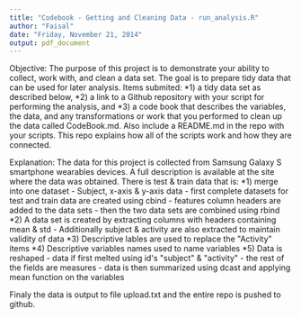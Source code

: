 ```yaml
---
title: "Codebook - Getting and Cleaning Data - run_analysis.R"
author: "Faisal"
date: "Friday, November 21, 2014"
output: pdf_document
---
```


Objective:
The purpose of this project is to demonstrate your ability to collect, work with, and clean a data set. The goal is to prepare tidy data that can be used for later analysis. 
Items submited: 
*1) a tidy data set as described below, 
*2) a link to a Github repository with your script for performing the analysis, and 
*3) a code book that describes the variables, the data, and any transformations or work that you performed to clean up the data called CodeBook.md. 
Also include a README.md in the repo with your scripts. This repo explains how all of the scripts work and how they are connected.  

Explanation:
The data for this project is collected from Samsung Galaxy S smartphone wearables devices. A full description is available at the site where the data was obtained. There is test & train data that is: 
*1) merge into one dataset
    - Subject, x-axis & y-axis data
    - first complete datasets for test and train data are created using cbind
    - features column headers are added to the data sets
    - then the two data sets are combined using rbind
*2) A data set is created by extracting columns with headers containing mean & std
    - Additionally subject & activity are also extracted to maintain validity of data
*3) Descriptive lables are used to replace the "Activity" items
*4) Descriptive variables names used to name variables
*5) Data is reshaped
    - data if first melted using id's "subject" & "activity" - the rest of the fields are measures
    - data is then summarized using dcast and applying mean function on the variables

Finaly the data is output to file upload.txt and the entire repo is pushed to github.

